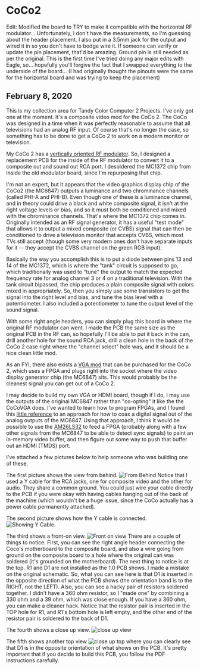 # CoCo2

Edit: Modified the board to TRY to make it compatible with the horizontal RF modulator... Unfortunately, I don't have the measurements, so I'm guessing about the header placement.  I also put in a 3.5mm jack for the output and wired it in so you don't have to bodge wire it.  If someone can verify or update the pin placement, that'd be amazing.  Ground pin is still needed as per the original.  This is the first time I've tried doing any major edits with Eagle, so... hopefully you'll forgive the fact that I swapped everything to the underside of the board... (I had originally thought the pinouts were the same for the horizontal board and was trying to keep the placement)

## February 8, 2020

This is my collection area for Tandy Color Computer 2 Projects.  I've only got one at the moment.  It's a composite video mod for the CoCo 2.  The CoCo was designed 
in a time when it was perfectly reasonable to assume that all televisions had an analog RF input.  Of course that's no longer the case, so something has to be done 
to get a CoCo 2 to work on a modern monitor or television.  

My CoCo 2 has a [vertically oriented RF modulator](./motherboard.jpeg).  So, I designed a replacement PCB for the inside of the RF modulator to convert it to a 
composite out and sound out RCA port.  I desoldered the MC1372 chip from inside the old modulator board, since I'm repurposing that chip.

I'm not an expert, but it appears that the video graphics display chip of the CoCo2 (the MC6847) outputs a luminance and two chrominance channels (called PHI-A and PHI-B).
Even though one of these is a luminance channel, and in theory could drive a black and white composite signal, it isn't at the right voltage levels or bias, and so it 
must both be conditioned and mixed with the chrominance channels.  That's where the MC1372 chip comes in.  Originally intended as an RF signal generator, it has a 
useful "test mode" that allows it to output a mixed composite (or CVBS) signal that can then be conditioned to drive a television monitor that accepts CVBS, which most 
TVs still accept (though some very modern ones don't have separate inputs for it -- they accept the CVBS channel on the green RGB input).

Basically the way you accomplish this is to put a diode between pins 13 and 14 of the MC1372, which is where the "tank" circuit is supposed to go, which traditionally 
was used to "tune" the output to match the expected frequency rate for analog channel 3 or 4 on a traditional television.  With the tank circuit bipassed, the chip 
produces a plain composite signal with colors mixed in appropriately.  So, then you simply use some transistors to get the signal into the right level and bias, and tune the 
bias level with a potentiometer.  I also included a potentiometer to tune the output level of the sound signal.  

With some right angle headers, you can simply plug this board in where the original RF modulator can went.  I made the PCB the same size as the original PCB in the 
RF can, so hopefully I'll be able to put it back in the can, drill another hole for the sound RCA jack, drill a clean hole in the back of the CoCo 2 case right where the 
"channel select" hole was, and it should be a nice clean little mod.

As an FYI, there also exists a [VGA mod](http://www.cocovga.com/) that can be purchased for the CoCo 2, which uses a FPGA and plugs right into the socket where the video display generator chip 
(the MC6847) sits.  This would probably be the cleanest signal you can get out of a CoCo 2.

I may decide to build my own VGA or HDMI board, though if I do, I may use the outputs of the original MC6847 rather than "co-opting" it like the the CoCoVGA does.  I've 
wanted to learn how to program FPGAs, and I found this [little reference](http://ocw.abu.edu.ng/courses/electrical-engineering-and-computer-science/6-111-introductory-digital-systems-laboratory-fall-2002/lecture-notes/l18.pdf) to an approach for how to coax a digital signal out of the analog outputs of the MC6847.
Using that approach, I think it would be possible to use the [AM26LS32](http://www.ti.com/lit/ds/symlink/am26ls32ac.pdf) to feed a FPGA (probably along with a few other 
signals from the MC6847 to be able to detect sync signals) to paint an in-memory video buffer, and then figure out some way to push that buffer out an HDMI (TMDS) port.  

I've attached a few pictures below to help someone who was building one of these.

The first picture shows the view from behind.  ![From Behind](view_from_behind.jpg?raw=true)  Notice that I used a Y cable for the RCA jacks, one for 
composite video and the other for audio.  They share a common ground.  You could just wire your cable directly to the PCB if you were okay with having 
cables hanging out of the back of the machine (which wouldn't be a huge issue, since the CoCo actually has a power cable permanently attached).

The second picture shows how the Y cable is connected. ![Showing Y Cable](showing_y_cable.jpg?raw=true).

The third shows a front-on view.  ![Front on view](front_on_view.jpg?raw=true) There are a couple of things to notice.  First, you can see the right angle 
header connecting the Coco's motherboard to the composite board, and also a wire going from ground on the composite board to a hole where the original can was soldered (it's grounded on the 
motherboard).  The next thing to notice is at the top.  R1 and D1 are not installed as the 1.0 PCB shows.  I made a mistake on the original schematic.  So, 
what you can see here is that D1 is inserted in the opposite direction of what the PCB shows (the orientation band is to the RIGHT, not the LEFT).  Also, 
you can see a hacky pair of resistors soldered together.  I didn't have a 360 ohm resistor, so I "made one" by combining a 330 ohm and a 39 ohm, which was 
close enough.  If you have a 360 ohm, you can make a cleaner hack.  Notice that the resistor pair is inserted in the TOP hole for R1, and R1's bottom hole 
is left empty, and the other end of the resistor pair is soldered to the back of D1.

The fourth shows a close up view.  ![close up view](close_up.jpg?raw=true)

The fifth shows another top view ![close up top](view_from_top.jpg?raw=true) where you can clearly see that D1 is in the opposite orientation of what shows 
on the PCB. It's pretty important that if you decide to build this PCB, you follow the PDF instructions carefully. 
